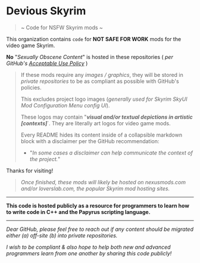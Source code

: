 # Devious Skyrim

> ~ Code for NSFW Skyrim mods ~

This organization contains `code` for **NOT SAFE FOR WORK** mods for the video game Skyrim.

**No** "_Sexually Obscene Content_" is hosted in these repositories ( _per GitHub's [Acceptable Use Policy](https://docs.github.com/en/site-policy/acceptable-use-policies/github-sexually-obscene-content)_ )

> If these mods require any _images / graphics_, they will be stored in _private repositories_ to be as compliant as possible with GitHub's policies.
>
> This excludes project logo images (_generally used for Skyrim SkyUI Mod Configuration Menu config UI_).
>
> These logos may contain "**_visual and/or textual depictions in artistic [contexts]_**`. They are literally art logos for video game mods.
>
> Every README hides its content inside of a collapsible markdown block with a disclaimer per the GitHub recommendation:
> - "_In some cases a disclaimer can help communicate the context of the project._"

Thanks for visiting!

> _Once finished, these mods will likely be hosted on nexusmods.com and/or loverslab.com, the popular Skyrim mod hosting sites._

---

**This code is hosted publicly as a resource for programmers to learn how to write code in C++ and the Papyrus scripting language.**

---

_Dear GitHub, please feel free to reach out if any content should be migrated either (a) off-site (b) into private repositories._

_I wish to be compliant & also hope to help both new and advanced programmers learn from one another by sharing this code publicly!_
